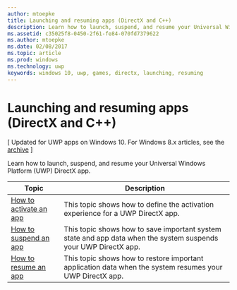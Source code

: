 ```yaml
---
author: mtoepke
title: Launching and resuming apps (DirectX and C++)
description: Learn how to launch, suspend, and resume your Universal Windows Platform (UWP) DirectX app.
ms.assetid: c35025f8-0450-2f61-fe84-070fd7379622
ms.author: mtoepke
ms.date: 02/08/2017
ms.topic: article
ms.prod: windows
ms.technology: uwp
keywords: windows 10, uwp, games, directx, launching, resuming
---
```


# Launching and resuming apps (DirectX and C++)


\[ Updated for UWP apps on Windows 10. For Windows 8.x articles, see the [archive](http://go.microsoft.com/fwlink/p/?linkid=619132) \]

Learn how to launch, suspend, and resume your Universal Windows Platform (UWP) DirectX app.

| Topic | Description |
|---------------------------------------------------------------------|-----------------------------------------------------------------------------------------------------------------|
| [How to activate an app](how-to-activate-an-app-directx-and-cpp.md) | This topic shows how to define the activation experience for a UWP DirectX app. |
| [How to suspend an app](how-to-suspend-an-app-directx-and-cpp.md) | This topic shows how to save important system state and app data when the system suspends your UWP DirectX app. |
| [How to resume an app](how-to-resume-an-app-directx-and-cpp.md) | This topic shows how to restore important application data when the system resumes your UWP DirectX app. |
 

 

 




